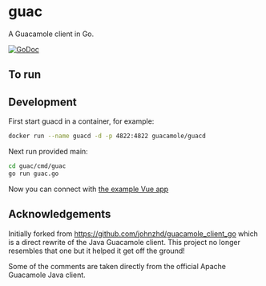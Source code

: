 # guac

A Guacamole client in Go.

[![GoDoc](https://godoc.org/github.com/wwt/guac?status.svg)](http://godoc.org/github.com/wwt/guac)

## To run
## Development

First start guacd in a container, for example:

```sh
docker run --name guacd -d -p 4822:4822 guacamole/guacd
```

Next run provided main:

```sh
cd guac/cmd/guac
go run guac.go
```

Now you can connect with [the example Vue app](https://github.com/wwt/guac-vue)

## Acknowledgements

Initially forked from https://github.com/johnzhd/guacamole_client_go which is a direct rewrite of the Java Guacamole
client. This project no longer resembles that one but it helped it get off the ground!

Some of the comments are taken directly from the official Apache Guacamole Java client.

